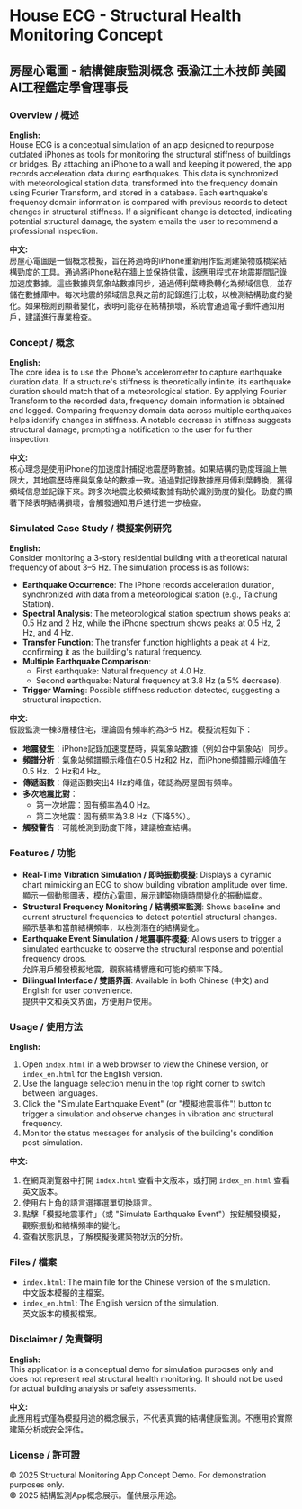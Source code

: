 # House ECG - Structural Health Monitoring Concept

## 房屋心電圖 - 結構健康監測概念 張渝江土木技師 美國AI工程鑑定學會理事長

### Overview / 概述

**English:**  
House ECG is a conceptual simulation of an app designed to repurpose outdated iPhones as tools for monitoring the structural stiffness of buildings or bridges. By attaching an iPhone to a wall and keeping it powered, the app records acceleration data during earthquakes. This data is synchronized with meteorological station data, transformed into the frequency domain using Fourier Transform, and stored in a database. Each earthquake's frequency domain information is compared with previous records to detect changes in structural stiffness. If a significant change is detected, indicating potential structural damage, the system emails the user to recommend a professional inspection.

**中文:**  
房屋心電圖是一個概念模擬，旨在將過時的iPhone重新用作監測建築物或橋梁結構勁度的工具。通過將iPhone粘在牆上並保持供電，該應用程式在地震期間記錄加速度數據。這些數據與氣象站數據同步，通過傅利葉轉換轉化為頻域信息，並存儲在數據庫中。每次地震的頻域信息與之前的記錄進行比較，以檢測結構勁度的變化。如果檢測到顯著變化，表明可能存在結構損壞，系統會通過電子郵件通知用戶，建議進行專業檢查。

### Concept / 概念

**English:**  
The core idea is to use the iPhone's accelerometer to capture earthquake duration data. If a structure's stiffness is theoretically infinite, its earthquake duration should match that of a meteorological station. By applying Fourier Transform to the recorded data, frequency domain information is obtained and logged. Comparing frequency domain data across multiple earthquakes helps identify changes in stiffness. A notable decrease in stiffness suggests structural damage, prompting a notification to the user for further inspection.

**中文:**  
核心理念是使用iPhone的加速度計捕捉地震歷時數據。如果結構的勁度理論上無限大，其地震歷時應與氣象站的數據一致。通過對記錄數據應用傅利葉轉換，獲得頻域信息並記錄下來。跨多次地震比較頻域數據有助於識別勁度的變化。勁度的顯著下降表明結構損壞，會觸發通知用戶進行進一步檢查。

### Simulated Case Study / 模擬案例研究

**English:**  
Consider monitoring a 3-story residential building with a theoretical natural frequency of about 3–5 Hz. The simulation process is as follows:  
- **Earthquake Occurrence**: The iPhone records acceleration duration, synchronized with data from a meteorological station (e.g., Taichung Station).  
- **Spectral Analysis**: The meteorological station spectrum shows peaks at 0.5 Hz and 2 Hz, while the iPhone spectrum shows peaks at 0.5 Hz, 2 Hz, and 4 Hz.  
- **Transfer Function**: The transfer function highlights a peak at 4 Hz, confirming it as the building's natural frequency.  
- **Multiple Earthquake Comparison**:  
  - First earthquake: Natural frequency at 4.0 Hz.  
  - Second earthquake: Natural frequency at 3.8 Hz (a 5% decrease).  
- **Trigger Warning**: Possible stiffness reduction detected, suggesting a structural inspection.

**中文:**  
假設監測一棟3層樓住宅，理論固有頻率約為3–5 Hz。模擬流程如下：  
- **地震發生**：iPhone記錄加速度歷時，與氣象站數據（例如台中氣象站）同步。  
- **頻譜分析**：氣象站頻譜顯示峰值在0.5 Hz和2 Hz，而iPhone頻譜顯示峰值在0.5 Hz、2 Hz和4 Hz。  
- **傳遞函數**：傳遞函數突出4 Hz的峰值，確認為房屋固有頻率。  
- **多次地震比對**：  
  - 第一次地震：固有頻率為4.0 Hz。  
  - 第二次地震：固有頻率為3.8 Hz（下降5%）。  
- **觸發警告**：可能檢測到勁度下降，建議檢查結構。

### Features / 功能

- **Real-Time Vibration Simulation / 即時振動模擬**: Displays a dynamic chart mimicking an ECG to show building vibration amplitude over time.  
  顯示一個動態圖表，模仿心電圖，展示建築物隨時間變化的振動幅度。
- **Structural Frequency Monitoring / 結構頻率監測**: Shows baseline and current structural frequencies to detect potential structural changes.  
  顯示基準和當前結構頻率，以檢測潛在的結構變化。
- **Earthquake Event Simulation / 地震事件模擬**: Allows users to trigger a simulated earthquake to observe the structural response and potential frequency drops.  
  允許用戶觸發模擬地震，觀察結構響應和可能的頻率下降。
- **Bilingual Interface / 雙語界面**: Available in both Chinese (中文) and English for user convenience.  
  提供中文和英文界面，方便用戶使用。

### Usage / 使用方法

**English:**  
1. Open `index.html` in a web browser to view the Chinese version, or `index_en.html` for the English version.  
2. Use the language selection menu in the top right corner to switch between languages.  
3. Click the "Simulate Earthquake Event" (or "模擬地震事件") button to trigger a simulation and observe changes in vibration and structural frequency.  
4. Monitor the status messages for analysis of the building's condition post-simulation.

**中文:**  
1. 在網頁瀏覽器中打開 `index.html` 查看中文版本，或打開 `index_en.html` 查看英文版本。  
2. 使用右上角的語言選擇選單切換語言。  
3. 點擊「模擬地震事件」（或 "Simulate Earthquake Event"）按鈕觸發模擬，觀察振動和結構頻率的變化。  
4. 查看狀態訊息，了解模擬後建築物狀況的分析。

### Files / 檔案

- `index.html`: The main file for the Chinese version of the simulation.  
  中文版本模擬的主檔案。
- `index_en.html`: The English version of the simulation.  
  英文版本的模擬檔案。

### Disclaimer / 免責聲明

**English:**  
This application is a conceptual demo for simulation purposes only and does not represent real structural health monitoring. It should not be used for actual building analysis or safety assessments.

**中文:**  
此應用程式僅為模擬用途的概念展示，不代表真實的結構健康監測。不應用於實際建築分析或安全評估。

### License / 許可證

© 2025 Structural Monitoring App Concept Demo. For demonstration purposes only.  
© 2025 結構監測App概念展示。僅供展示用途。
